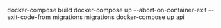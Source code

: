 docker-compose build
docker-compose up --abort-on-container-exit --exit-code-from migrations migrations
docker-compose up api
